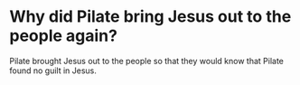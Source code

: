 # Why did Pilate bring Jesus out to the people again?

Pilate brought Jesus out to the people so that they would know that Pilate found no guilt in Jesus.
